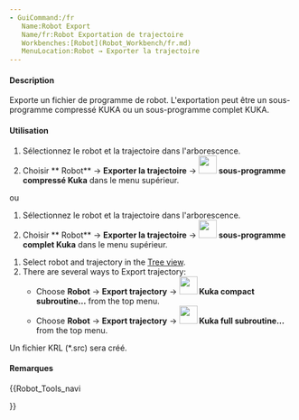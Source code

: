 ```yaml
---
- GuiCommand:/fr
   Name:Robot Export
   Name/fr:Robot Exportation de trajectoire
   Workbenches:[Robot](Robot_Workbench/fr.md)
   MenuLocation:Robot → Exporter la trajectoire
---
```



</div>


<div class="mw-translate-fuzzy">

#### Description

Exporte un fichier de programme de robot.
L\'exportation peut être un sous-programme compressé KUKA ou un sous-programme complet KUKA.


</div>


<div class="mw-translate-fuzzy">

#### Utilisation

1.  Sélectionnez le robot et la trajectoire dans l\'arborescence.
2.  Choisir ** Robot** → **Exporter la trajectoire** → **<img src="images/Robot_Export.png" width=32px> sous-programme compressé Kuka** dans le menu supérieur.

ou

1.  Sélectionnez le robot et la trajectoire dans l\'arborescence.
2.  Choisir ** Robot** → **Exporter la trajectoire** → **<img src="images/Robot_Export.png" width=32px> sous-programme complet Kuka** dans le menu supérieur.


</div>

1.  Select robot and trajectory in the [Tree view](Tree_view.md).
2.  There are several ways to Export trajectory:
    -   Choose **Robot** → **Export trajectory** → **<img src="images/Robot_Export.svg" width=32px> Kuka compact subroutine...** from the top menu.
    -   Choose **Robot** → **Export trajectory** → **<img src="images/Robot_Export.svg" width=32px> Kuka full subroutine...** from the top menu.


<div class="mw-translate-fuzzy">

Un fichier KRL (\*.src) sera créé.


</div>


<div class="mw-translate-fuzzy">

#### Remarques


</div>


<div class="mw-translate-fuzzy">





</div>


{{Robot_Tools_navi

}}  
